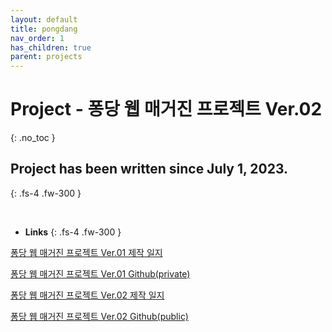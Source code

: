 ```yaml
---
layout: default
title: pongdang
nav_order: 1
has_children: true
parent: projects
---
```


# Project - 퐁당 웹 매거진 프로젝트 Ver.02
{: .no_toc }

## Project has been written since July 1, 2023.
{: .fs-4 .fw-300 }

<br>

* __Links__
{: .fs-4 .fw-300 }

[퐁당 웹 매거진 프로젝트 Ver.01 제작 일지](https://congruous-wildebeest-c9e.notion.site/99993255375249b7b058141b0ffbcb13?pvs=4)

[퐁당 웹 매거진 프로젝트 Ver.01 Github(private)](https://github.com/Hoooon22/Pongdang_WebServer)

[퐁당 웹 매거진 프로젝트 Ver.02 제작 일지](https://congruous-wildebeest-c9e.notion.site/Spring-647a8f3c507a42f58cd608bf4c0341bd?pvs=4)

[퐁당 웹 매거진 프로젝트 Ver.02 Github(public)](https://github.com/Hoooon22/Pongdang_Server2)
